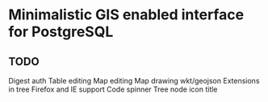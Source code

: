 # Minimalistic GIS enabled interface for PostgreSQL

## TODO
Digest auth
Table editing
Map editing
Map drawing wkt/geojson
Extensions in tree
Firefox and IE support
Code spinner
Tree node icon title
